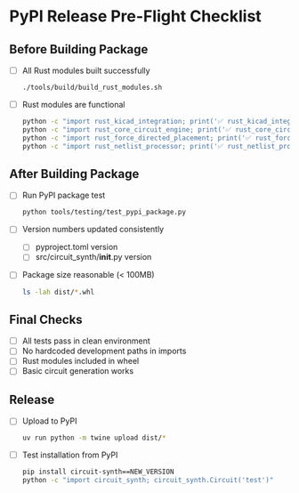 
# PyPI Release Pre-Flight Checklist

## Before Building Package

- [ ] All Rust modules built successfully
  ```bash
  ./tools/build/build_rust_modules.sh
  ```

- [ ] Rust modules are functional
  ```bash  
  python -c "import rust_kicad_integration; print('✅ rust_kicad_integration works')"
  python -c "import rust_core_circuit_engine; print('✅ rust_core_circuit_engine works')"
  python -c "import rust_force_directed_placement; print('✅ rust_force_directed_placement works')"
  python -c "import rust_netlist_processor; print('✅ rust_netlist_processor works')"
  ```

## After Building Package

- [ ] Run PyPI package test
  ```bash
  python tools/testing/test_pypi_package.py
  ```

- [ ] Version numbers updated consistently
  - [ ] pyproject.toml version
  - [ ] src/circuit_synth/__init__.py version

- [ ] Package size reasonable (< 100MB)
  ```bash
  ls -lah dist/*.whl
  ```

## Final Checks

- [ ] All tests pass in clean environment
- [ ] No hardcoded development paths in imports
- [ ] Rust modules included in wheel
- [ ] Basic circuit generation works

## Release

- [ ] Upload to PyPI
  ```bash
  uv run python -m twine upload dist/*
  ```

- [ ] Test installation from PyPI
  ```bash
  pip install circuit-synth==NEW_VERSION
  python -c "import circuit_synth; circuit_synth.Circuit('test')"
  ```
